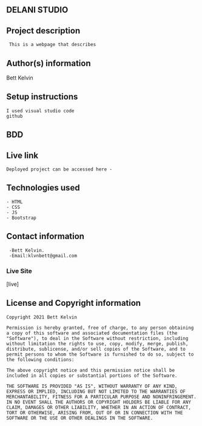 ## DELANI STUDIO

## Project description
     This is a webpage that describes 
  

## Author(s) information
 Bett Kelvin
  
## Setup instructions
    I used visual studio code
    github
    


## BDD
   
  
## Live link
    Deployed project can be accessed here -

## Technologies used
    - HTML
    - CSS
    - JS
    - Bootstrap
  
## Contact information
     -Bett Kelvin.
     -Email:klvnbett@gmail.com
### Live Site
[live]
  
## License and Copyright information
    Copyright 2021 Bett Kelvin

    Permission is hereby granted, free of charge, to any person obtaining a copy of this software and associated documentation files (the "Software"), to deal in the Software without restriction, including without limitation the rights to use, copy, modify, merge, publish, distribute, sublicense, and/or sell copies of the Software, and to permit persons to whom the Software is furnished to do so, subject to the following conditions:

    The above copyright notice and this permission notice shall be included in all copies or substantial portions of the Software.

    THE SOFTWARE IS PROVIDED "AS IS", WITHOUT WARRANTY OF ANY KIND, EXPRESS OR IMPLIED, INCLUDING BUT NOT LIMITED TO THE WARRANTIES OF MERCHANTABILITY, FITNESS FOR A PARTICULAR PURPOSE AND NONINFRINGEMENT. IN NO EVENT SHALL THE AUTHORS OR COPYRIGHT HOLDERS BE LIABLE FOR ANY CLAIM, DAMAGES OR OTHER LIABILITY, WHETHER IN AN ACTION OF CONTRACT, TORT OR OTHERWISE, ARISING FROM, OUT OF OR IN CONNECTION WITH THE SOFTWARE OR THE USE OR OTHER DEALINGS IN THE SOFTWARE.